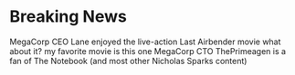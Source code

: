 # Breaking News

MegaCorp CEO Lane enjoyed the live-action Last Airbender movie what about it?
my favorite movie is this one
MegaCorp CTO ThePrimeagen is a fan of The Notebook (and most other Nicholas Sparks content)